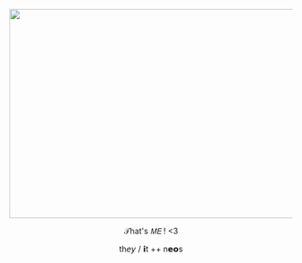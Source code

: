 <p align="center">
     <img width="894" height="373" src="https://cdn.discordapp.com/attachments/817050496103219212/1254545342268178483/19_Sem_Titulo_20240623175421.png?ex=6679e1e5&is=66789065&hm=c70c35d6df09f805ac3980b6a2cc47e2d8e89ae0cb24511e2e332f6fad9dd74d&">
</p>

<p align="center">
𝒯hat's 𝘔𝘌 ! <3
</p>

<p align="center">
th𝘦𝘺 / 𝗶t ++ n𝗲𝗼s
</p>

<p align="center">
  <img width="382" height="12" src="https://i.postimg.cc/KvBZLDpL/a580f1de.gif">
</p>
